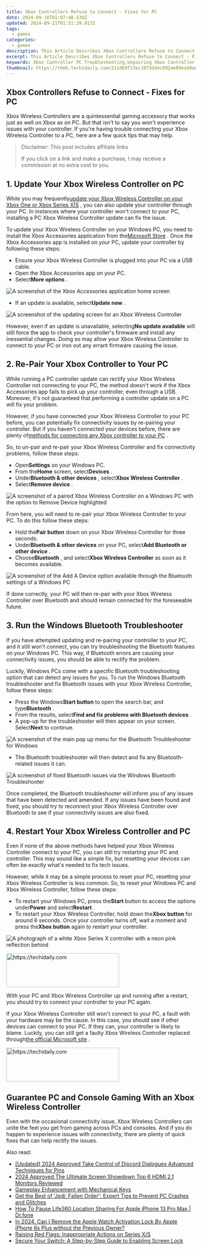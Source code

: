 ```yaml
---
title: Xbox Controllers Refuse to Connect - Fixes for PC
date: 2024-09-16T01:07:48.539Z
updated: 2024-09-21T01:51:39.813Z
tags:
  - games
categories:
  - games
description: This Article Describes Xbox Controllers Refuse to Connect - Fixes for PC
excerpt: This Article Describes Xbox Controllers Refuse to Connect - Fixes for PC
keywords: Xbox Controller PC Troubleshooting,Unpairing Xbox Controller,Xbox Joystick PC Fix,Connected Issues Xbox Gamepad,Reconnect Xbox Pad to PC,PC Xbox 360 Controller Codes,Repair Xbox Accessory Connection
thumbnail: https://thmb.techidaily.com/211db9f13ec1073ddec092ae09ea49a02164e4f7a686ee8cbfaaa30ee82b5b40.jpg
---
```


## Xbox Controllers Refuse to Connect - Fixes for PC

 Xbox Wireless Controllers are a quintessential gaming accessory that works just as well on Xbox as on PC. But that isn't to say you won't experience issues with your controller. If you're having trouble connecting your Xbox Wireless Controller to a PC, here are a few quick tips that may help.

>  Disclaimer: This post includes affiliate links
>
>  If you click on a link and make a purchase, I may receive a commission at no extra cost to you.
>

## 1\. Update Your Xbox Wireless Controller on PC

 While you may frequently[update your Xbox Wireless Controller on your Xbox One or Xbox Series X|S](https://www.makeuseof.com/how-to-update-xbox-one-and-series-controllers/) , you can also update your controller through your PC. In instances where your controller won't connect to your PC, installing a PC Xbox Wireless Controller update can fix the issue.

 To update your Xbox Wireless Controller on your Windows PC, you need to install the Xbox Accessories application from the[Microsoft Store](https://apps.microsoft.com/detail/xbox-accessories/9NBLGGH30XJ3?hl=en-us&gl=US&rtc=1) . Once the Xbox Accessories app is installed on your PC, update your controller by following these steps:

* Ensure your Xbox Wireless Controller is plugged into your PC via a USB cable.
* Open the Xbox Accessories app on your PC.
* Select**More options** .

![A screenshot of the Xbox Accessories application home screen](https://static1.makeuseofimages.com/wordpress/wp-content/uploads/2023/11/screenshot-3192.jpg)

* If an update is available, select**Update now** .

![A screenshot of the updating screen for an Xbox Wireless Controller](https://static1.makeuseofimages.com/wordpress/wp-content/uploads/2023/11/screenshot-3198.jpg)

 However, even if an update is unavailable, selecting**No update available** will still force the app to check your controller's firmware and install any inessential changes. Doing so may allow your Xbox Wireless Controller to connect to your PC or iron out any errant firmware causing the issue.

## 2\. Re-Pair Your Xbox Controller to Your PC

 While running a PC controller update can rectify your Xbox Wireless Controller not connecting to your PC, the method doesn't work if the Xbox Accessories app fails to pick up your controller, even through a USB. Moreover, it's not guaranteed that performing a controller update on a PC will fix your problem.

 However, if you have connected your Xbox Wireless Controller to your PC before, you can potentially fix connectivity issues by re-pairing your controller. But if you haven't connected your devices before, there are plenty of[methods for connecting any Xbox controller to your PC](https://www.makeuseof.com/tag/connect-xbox-one-controller-pc/) .

 So, to un-pair and re-pair your Xbox Wireless Controller and fix connectivity problems, follow these steps:

* Open**Settings** on your Windows PC.
* From the**Home** screen, select**Devices** .
* Under**Bluetooth & other devices** , select**Xbox Wireless Controller** .
* Select**Remove device** .

![A screenshot of a paired Xbox Wireless Controller on a Windows PC with the option to Remove Device highlighted](https://static1.makeuseofimages.com/wordpress/wp-content/uploads/2023/11/screenshot-3219.jpg)

 From here, you will need to re-pair your Xbox Wireless Controller to your PC. To do this follow these steps:

* Hold the**Pair button** down on your Xbox Wireless Controller for three seconds.
* Under**Bluetooth & other devices** on your PC, select**Add Bluetooth or other device** .
* Choose**Bluetooth** , and select**Xbox Wireless Controller** as soon as it becomes available.

![A screenshot of the Add A Device option available through the Bluetooth settings of a Windows PC](https://static1.makeuseofimages.com/wordpress/wp-content/uploads/2023/11/screenshot-3200.jpg)

 If done correctly, your PC will then re-pair with your Xbox Wireless Controller over Bluetooth and should remain connected for the foreseeable future.

## 3\. Run the Windows Bluetooth Troubleshooter

 If you have attempted updating and re-pairing your controller to your PC, and it still won't connect, you can try troubleshooting the Bluetooth features on your Windows PC. This way, if Bluetooth errors are causing your connectivity issues, you should be able to rectify the problem.

 Luckily, Windows PCs come with a specific Bluetooth troubleshooting option that can detect any issues for you. To run the Windows Bluetooth troubleshooter and fix Bluetooth issues with your Xbox Wireless Controller, follow these steps:

* Press the Windows**Start button** to open the search bar, and type**Bluetooth** .
* From the results, select**Find and fix problems with Bluetooth devices** .
* A pop-up for the troubleshooter will then appear on your screen. Select**Next** to continue.

![A screenshot of the main pop up menu for the Bluetooth Troubleshooter for Windows](https://static1.makeuseofimages.com/wordpress/wp-content/uploads/2023/11/screenshot-3207.jpg)

* The Bluetooth troubleshooter will then detect and fix any Bluetooth-related issues it can.

![A screenshot of fixed Bluetooth issues via the Windows Bluetooth Troubleshooter](https://static1.makeuseofimages.com/wordpress/wp-content/uploads/2023/11/screenshot-3204.jpg)

 Once completed, the Bluetooth troubleshooter will inform you of any issues that have been detected and amended. If any issues have been found and fixed, you should try to reconnect your Xbox Wireless Controller over Bluetooth to see if your connectivity issues are also fixed.

## 4\. Restart Your Xbox Wireless Controller and PC

 Even if none of the above methods have helped your Xbox Wireless Controller connect to your PC, you can still try restarting your PC and controller. This may sound like a simple fix, but resetting your devices can often be exactly what's needed to fix tech issues.

 However, while it may be a simple process to reset your PC, resetting your Xbox Wireless Controller is less common. So, to reset your Windows PC and Xbox Wireless Controller, follow these steps:

* To restart your Windows PC, press the**Start** button to access the options under**Power** and select**Restart** .
* To restart your Xbox Wireless Controller, hold down the**Xbox button** for around 6 seconds. Once your controller turns off, wait a moment and press the**Xbox button** again to restart your controller.

![A photograph of a white Xbox Series X controller with a neon pink reflection behind](https://static1.makeuseofimages.com/wordpress/wp-content/uploads/2022/12/middle-1.jpg)

<!-- affiliate ads begin -->
<a href="https://laganoo.pxf.io/c/5597632/1521325/16446" target="_top" id="1521325">
  <img src="//a.impactradius-go.com/display-ad/16446-1521325" border="0" alt="https://techidaily.com" width="300" height="90"/>
</a>
<img height="0" width="0" src="https://laganoo.pxf.io/i/5597632/1521325/16446" style="position:absolute;visibility:hidden;" border="0" />
<!-- affiliate ads end -->

 With your PC and Xbox Wireless Controller up and running after a restart, you should try to connect your controller to your PC again.

 If your Xbox Wireless Controller still won't connect to your PC, a fault with your hardware may be the cause. In this case, you should see if other devices can connect to your PC. If they can, your controller is likely to blame. Luckily, you can still get a faulty Xbox Wireless Controller replaced through[the official Microsoft site](https://support.xbox.com/en-us/help/hardware-network/controller/controller-warranty) .

<!-- affiliate ads begin -->
<a href="https://aligracehair.sjv.io/c/5597632/1886044/19272" target="_top" id="1886044">
  <img src="//a.impactradius-go.com/display-ad/19272-1886044" border="0" alt="https://techidaily.com" width="300" height="90"/>
</a>
<img height="0" width="0" src="https://aligracehair.sjv.io/i/5597632/1886044/19272" style="position:absolute;visibility:hidden;" border="0" />
<!-- affiliate ads end -->

## Guarantee PC and Console Gaming With an Xbox Wireless Controller

 Even with the occasional connectivity issue, Xbox Wireless Controllers can unite the feel you get from gaming across PCs and consoles. And if you do happen to experience issues with connectivity, there are plenty of quick fixes that can help rectify the issues.

<ins class="adsbygoogle"
     style="display:block"
     data-ad-format="autorelaxed"
     data-ad-client="ca-pub-7571918770474297"
     data-ad-slot="1223367746"></ins>

<ins class="adsbygoogle"
     style="display:block"
     data-ad-client="ca-pub-7571918770474297"
     data-ad-slot="8358498916"
     data-ad-format="auto"
     data-full-width-responsive="true"></ins>

<span class="atpl-alsoreadstyle">Also read:</span>
<div><ul>
<li><a href="https://discord-videos.techidaily.com/updated-2024-approved-take-control-of-discord-dialogues-advanced-techniques-for-pins/"><u>[Updated] 2024 Approved Take Control of Discord Dialogues Advanced Techniques for Pins</u></a></li>
<li><a href="https://some-approaches.techidaily.com/2024-approved-the-ultimate-screen-showdown-top-6-hdmi-21-monitors-reviewed/"><u>2024 Approved The Ultimate Screen Showdown Top 6 HDMI 2.1 Monitors Reviewed</u></a></li>
<li><a href="https://games-able.techidaily.com/gameplay-enhancement-with-mechanical-keys/"><u>Gameplay Enhancement with Mechanical Keys</u></a></li>
<li><a href="https://win-blog.techidaily.com/get-the-best-of-jedi-fallen-order-expert-tips-to-prevent-pc-crashes-and-glitches/"><u>Get the Best of 'Jedi: Fallen Order': Expert Tips to Prevent PC Crashes and Glitches</u></a></li>
<li><a href="https://location-social.techidaily.com/how-to-pause-life360-location-sharing-for-apple-iphone-13-pro-max-drfone-by-drfone-virtual-ios/"><u>How To Pause Life360 Location Sharing For Apple iPhone 13 Pro Max | Dr.fone</u></a></li>
<li><a href="https://apple-account.techidaily.com/in-2024-can-i-remove-the-apple-watch-activation-lock-by-apple-iphone-6s-plus-without-the-previous-owner-by-drfone-ios/"><u>In 2024, Can I Remove the Apple Watch Activation Lock By Apple iPhone 6s Plus without the Previous Owner?</u></a></li>
<li><a href="https://games-able.techidaily.com/raising-red-flags-inappropriate-actions-on-series-xs/"><u>Raising Red Flags: Inappropriate Actions on Series X/S</u></a></li>
<li><a href="https://games-able.techidaily.com/secure-your-switch-a-step-by-step-guide-to-enabling-screen-lock/"><u>Secure Your Switch: A Step-by-Step Guide to Enabling Screen Lock</u></a></li>
</ul></div>

